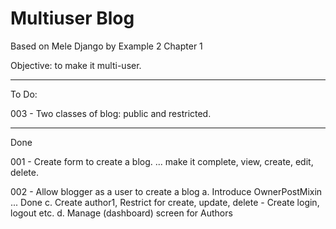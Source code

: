 # Multiuser Blog

Based on Mele Django by Example 2 Chapter 1

Objective: to make it multi-user.

------------------------------------

To Do:

003 - Two classes of blog: public and restricted.


------------------------------------

Done

001 - Create form to create a blog.
... make it complete, view, create, edit, delete.

002 - Allow blogger as a user to create a blog
  a. Introduce OwnerPostMixin ... Done
  c. Create author1, Restrict for create, update, delete
      - Create login, logout etc.
  d. Manage (dashboard) screen for Authors
